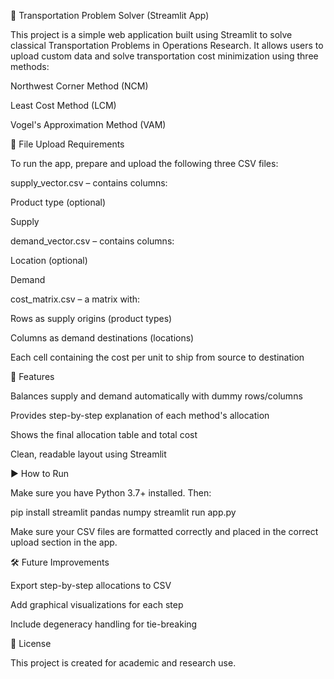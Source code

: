 🚚 Transportation Problem Solver (Streamlit App)

This project is a simple web application built using Streamlit to solve classical Transportation Problems in Operations Research. It allows users to upload custom data and solve transportation cost minimization using three methods:

Northwest Corner Method (NCM)

Least Cost Method (LCM)

Vogel's Approximation Method (VAM)

📂 File Upload Requirements

To run the app, prepare and upload the following three CSV files:

supply_vector.csv – contains columns:

Product type (optional)

Supply

demand_vector.csv – contains columns:

Location (optional)

Demand

cost_matrix.csv – a matrix with:

Rows as supply origins (product types)

Columns as demand destinations (locations)

Each cell containing the cost per unit to ship from source to destination

🧠 Features

Balances supply and demand automatically with dummy rows/columns

Provides step-by-step explanation of each method's allocation

Shows the final allocation table and total cost

Clean, readable layout using Streamlit

▶️ How to Run

Make sure you have Python 3.7+ installed. Then:

pip install streamlit pandas numpy
streamlit run app.py

Make sure your CSV files are formatted correctly and placed in the correct upload section in the app.

🛠 Future Improvements

Export step-by-step allocations to CSV

Add graphical visualizations for each step

Include degeneracy handling for tie-breaking

📄 License

This project is created for academic and research use.

